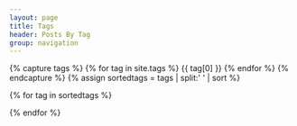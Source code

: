 ```yaml
---
layout: page
title: Tags
header: Posts By Tag
group: navigation
---
```


<style>
  .tag-posts {display: none;}
</style>

<!-- h3 class="pageTitle" id="tagTitle">Querying...</h3 -->

{% capture tags %}
    {% for tag in site.tags %}
        {{ tag[0] }}
    {% endfor %}
{% endcapture %}
{% assign sortedtags = tags | split:' ' | sort %}

{% for tag in sortedtags %}
<div id="tag-{{ tag }}" class="tag-posts">
  {% for post in site.posts %}
    {% for otag in post.tags %}
      {% if tag == otag %}
        <h3><a href="{{ site.url }}{{ post.url }}">{{ post.title }}</a></h3>
      {% endif %}
    {% endfor %}
  {% endfor %}
</div>
{% endfor %}

<script type="text/javascript">
    function getParameterByName(name) {
        var regex = new RegExp("[\\?&]" + name + "=([^&#]*)"),
            results = regex.exec(location.search);
        return results == null ? "" : decodeURIComponent(results[1].replace(/\+/g, " "));
    }

    window.onload = function() {
        var tag = getParameterByName('tag');
        if (tag && document.getElementById('tag-' + tag)) {
            document.getElementById('tag-' + tag).style.display = 'block';
            document.getElementById('pageTitle').innerHTML = 'Tag: ' + tag;
        } else {
            document.getElementById('pageTitle').innerHTML = 'Illegal Tag Query';
        }
    };
</script>
